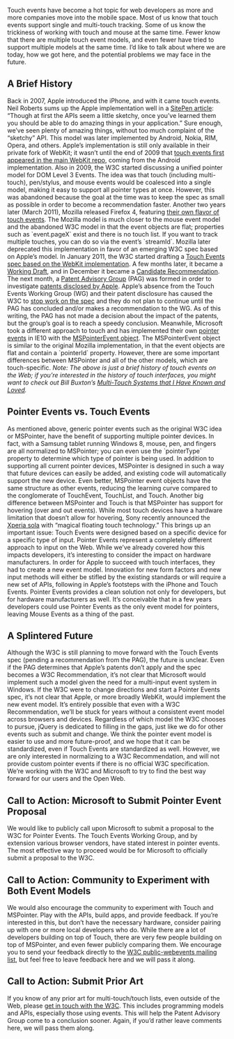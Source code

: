 Touch events have become a hot topic for web developers as more and more
companies move into the mobile space. Most of us know that touch events
support single and multi-touch tracking. Some of us know the trickiness
of working with touch and mouse at the same time. Fewer know that there
are multiple touch event models, and even fewer have tried to support
multiple models at the same time. I’d like to talk about where we are
today, how we got here, and the potential problems we may face in the
future.

A Brief History
---------------

Back in 2007, Apple introduced the iPhone, and with it came touch
events. Neil Roberts sums up the Apple implementation well in a [SitePen
article](http://www.sitepen.com/blog/2008/07/10/touching-and-gesturing-on-the-iphone/):
“Though at first the APIs seem a little sketchy, once you’ve learned
them you should be able to do amazing things in your application.” Sure
enough, we’ve seen plenty of amazing things, without too much complaint
of the “sketchy” API. This model was later implemented by Android,
Nokia, RIM, Opera, and others. Apple’s implementation is still only
available in their private fork of WebKit; it wasn’t until the end of
2009 that [touch events first appeared in the main WebKit
repo](http://trac.webkit.org/changeset/51981), coming from the Android
implementation. Also in 2009, the W3C started discussing a unified
pointer model for DOM Level 3 Events. The idea was that touch (including
multi-touch), pen/stylus, and mouse events would be coalesced into a
single model, making it easy to support all pointer types at once.
However, this was abandoned because the goal at the time was to keep the
spec as small as possible in order to become a recommendation faster.
Another two years later (March 2011), Mozilla released Firefox 4,
featuring [their own flavor of touch
events](https://developer.mozilla.org/en/DOM/Touch_events_(Mozilla_experimental)).
The Mozilla model is much closer to the mouse event model and the
abandoned W3C model in that the event objects are flat; properties such
as \`event.pageX\` exist and there is no touch list. If you want to
track multiple touches, you can do so via the event’s \`streamId\`.
Mozilla later deprecated this implementation in favor of an emerging W3C
spec based on Apple’s model. In January 2011, the W3C started drafting a
[Touch Events spec based on the WebKit
implementation](http://dvcs.w3.org/hg/webevents/file/e4446bce8960/touchevents.html).
A few months later, it became a [Working
Draft](http://www.w3.org/TR/2011/WD-touch-events-20110505/), and in
December it became a [Candidate
Recommendation](http://www.w3.org/TR/2011/CR-touch-events-20111215/).
The next month, a [Patent Advisory
Group](http://www.w3.org/2012/01/touch-pag-charter) (PAG) was formed in
order to investigate [patents disclosed by
Apple](http://www.w3.org/2004/01/pp-impl/45559/status#disclosures).
Apple’s absence from the Touch Events Working Group (WG) and their
patent disclosure has caused the W3C to [stop work on the
spec](http://lists.w3.org/Archives/Public/public-hypertext-cg/2012JanMar/0043.html)
and they do not plan to continue until the PAG has concluded and/or
makes a recommendation to the WG. As of this writing, the PAG has not
made a decision about the impact of the patents, but the group’s goal is
to reach a speedy conclusion. Meanwhile, Microsoft took a different
approach to touch and has implemented their own [pointer
events](http://msdn.microsoft.com/en-us/library/hh673557.aspx) in IE10
with the [MSPointerEvent
object](http://msdn.microsoft.com/en-us/library/windows/apps/hh441233.aspx).
The MSPointerEvent object is similar to the original Mozilla
implementation, in that the event objects are flat and contain a
\`pointerId\` property. However, there are some important differences
between MSPointer and all of the other models, which are touch-specific.
*Note: The above is just a brief history of touch events on the Web; if
you’re interested in the history of touch interfaces, you might want to
check out Bill Buxton’s [Multi-Touch Systems that I Have Known and
Loved](http://www.billbuxton.com/multitouchOverview.html).*

Pointer Events vs. Touch Events
-------------------------------

As mentioned above, generic pointer events such as the original W3C idea
or MSPointer, have the benefit of supporting multiple pointer devices.
In fact, with a Samsung tablet running Windows 8, mouse, pen, and
fingers are all normalized to MSPointer; you can even use the
\`pointerType\` property to determine which type of pointer is being
used. In addition to supporting all current pointer devices, MSPointer
is designed in such a way that future devices can easily be added, and
existing code will automatically support the new device. Even better,
MSPointer event objects have the same structure as other events,
reducing the learning curve compared to the conglomerate of TouchEvent,
TouchList, and Touch. Another big difference between MSPointer and Touch
is that MSPointer has support for hovering (over and out events). While
most touch devices have a hardware limitation that doesn’t allow for
hovering, Sony recently announced the [Xperia
sola](http://developer.sonymobile.com/wp/2012/03/13/newest-sony-smartphone-announced-xperia-sola-bringing-magical-floating-touch-technology-video/)
with “magical floating touch technology.” This brings up an important
issue: Touch Events were designed based on a specific device for a
specific type of input. Pointer Events represent a completely different
approach to input on the Web. While we’ve already covered how this
impacts developers, it’s interesting to consider the impact on hardware
manufacturers. In order for Apple to succeed with touch interfaces, they
had to create a new event model. Innovation for new form factors and new
input methods will either be stifled by the existing standards or will
require a new set of APIs, following in Apple’s footsteps with the
iPhone and Touch Events. Pointer Events provides a clean solution not
only for developers, but for hardware manufacturers as well. It’s
conceivable that in a few years developers could use Pointer Events as
the only event model for pointers, leaving Mouse Events as a thing of
the past.

A Splintered Future
-------------------

Although the W3C is still planning to move forward with the Touch Events
spec (pending a recommendation from the PAG), the future is unclear.
Even if the PAG determines that Apple’s patents don’t apply and the spec
becomes a W3C Recommendation, it’s not clear that Microsoft would
implement such a model given the need for a multi-input event system in
Windows. If the W3C were to change directions and start a Pointer Events
spec, it’s not clear that Apple, or more broadly WebKit, would implement
the new event model. It’s entirely possible that even with a W3C
Recommendation, we’ll be stuck for years without a consistent event
model across browsers and devices. Regardless of which model the W3C
chooses to pursue, jQuery is dedicated to filling in the gaps, just like
we do for other events such as submit and change. We think the pointer
event model is easier to use and more future-proof, and we hope that it
can be standardized, even if Touch Events are standardized as well.
However, we are only interested in normalizing to a W3C Recommendation,
and will not provide custom pointer events if there is no official W3C
specification. We’re working with the W3C and Microsoft to try to find
the best way forward for our users and the Open Web.

Call to Action: Microsoft to Submit Pointer Event Proposal
----------------------------------------------------------

We would like to publicly call upon Microsoft to submit a proposal to
the W3C for Pointer Events. The Touch Events Working Group, and by
extension various browser vendors, have stated interest in pointer
events. The most effective way to proceed would be for Microsoft to
officially submit a proposal to the W3C.

Call to Action: Community to Experiment with Both Event Models
--------------------------------------------------------------

We would also encourage the community to experiment with Touch and
MSPointer. Play with the APIs, build apps, and provide feedback. If
you’re interested in this, but don’t have the necessary hardware,
consider pairing up with one or more local developers who do. While
there are a lot of developers building on top of Touch, there are very
few people building on top of MSPointer, and even fewer publicly
comparing them. We encourage you to send your feedback directly to the
[W3C public-webevents mailing
list](http://lists.w3.org/Archives/Public/public-webevents/), but feel
free to leave feedback here and we will pass it along.

Call to Action: Submit Prior Art
--------------------------------

If you know of any prior art for multi-touch/touch lists, even outside
of the Web, please [get in touch with the
W3C](http://lists.w3.org/Archives/Public/public-webevents/). This
includes programming models and APIs, especially those using events.
This will help the Patent Advisory Group come to a conclusion sooner.
Again, if you’d rather leave comments here, we will pass them along.
